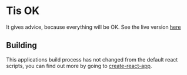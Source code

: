 # Tis OK

It gives advice, because everything will be OK. See the live version [here](https://tis-ok.herokuapp.com/)

## Building

This applications build process has not changed from the default react scripts, you can find out more by going to [create-react-app](https://github.com/facebook/create-react-app).
